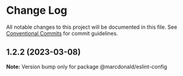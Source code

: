 # Change Log

All notable changes to this project will be documented in this file.
See [Conventional Commits](https://conventionalcommits.org) for commit guidelines.

## 1.2.2 (2023-03-08)

**Note:** Version bump only for package @marcdonald/eslint-config
